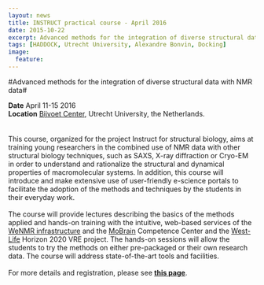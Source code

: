 ```yaml
---
layout: news
title: INSTRUCT practical course - April 2016
date: 2015-10-22
excerpt: Advanced methods for the integration of diverse structural data with NMR data
tags: [HADDOCK, Utrecht University, Alexandre Bonvin, Docking]
image:
  feature:
---
```

#Advanced methods for the integration of diverse structural data with NMR data#

**Date**     April 11-15 2016
<BR>
**Location**    [Bijvoet Center](http://www.bijvoet-center.eu), Utrecht University, the Netherlands.
<br>
<br>	
This course, organized for the project Instruct for structural biology, aims at training young researchers in the combined use of NMR data with other structural biology techniques, such as SAXS, X-ray diffraction or Cryo-EM in order to understand and rationalize the structural and dynamical properties of macromolecular systems. In addition, this course will introduce and make extensive use of user-friendly e-science portals to facilitate the adoption of the methods and techniques by the students in their everyday work.
<br>
<br>
The course will provide lectures describing the basics of the methods applied and hands-on training with the intuitive, web-based services of the [WeNMR infrastructure](www.wenmr.eu) and the [MoBrain](https://wiki.egi.eu/wiki/EGI-Engage:WP6#TASK_SA2.5_MoBrain) Competence Center and the [West-Life](https://www.west-life.eu/) Horizon 2020 VRE project. The hands-on sessions will allow the students to try the methods on either pre-packaged or their own research data. The course will address state-of-the-art tools and facilities. 
<br>
<br>
For more details and registration, please see [**this page**](https://www.structuralbiology.eu/support/whats-on/calendar-events/instruct-practical-course-advanced-methods-integration-diverse).